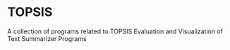 # TOPSIS
A collection of programs related to TOPSIS Evaluation and Visualization of Text Summarizer Programs
